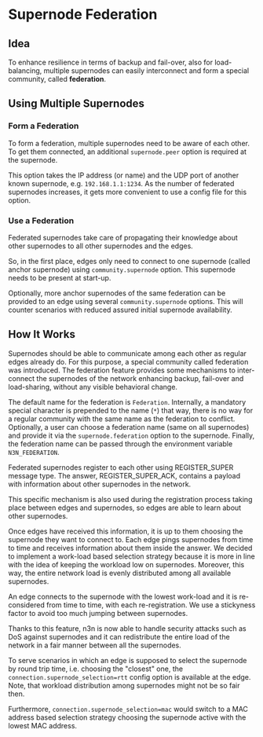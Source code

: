 # Supernode Federation

## Idea
To enhance resilience in terms of backup and fail-over, also for load-balancing, multiple supernodes can easily interconnect and form a special community, called **federation**.


## Using Multiple Supernodes

### Form a Federation

To form a federation, multiple supernodes need to be aware of each other. To
get them connected, an additional `supernode.peer` option is required at
the supernode.

This option takes the IP address (or name) and the UDP port of another known
supernode, e.g. `192.168.1.1:1234`.  As the number of federated supernodes
increases, it gets more convenient to use a config file for this option.

### Use a Federation

Federated supernodes take care of propagating their knowledge about other supernodes to all other supernodes and the edges.

So, in the first place, edges only need to connect to one supernode (called
anchor supernode) using `community.supernode` option. This supernode needs to
be present at start-up.

Optionally, more anchor supernodes of the same federation can be provided to an
edge using several `community.supernode` options. This will counter scenarios
with reduced assured initial supernode availability.

## How It Works

Supernodes should be able to communicate among each other as regular edges already do. For this purpose, a special community called federation was introduced. The federation feature provides some mechanisms to inter-connect the supernodes of the network enhancing backup, fail-over and load-sharing, without any visible behavioral change.

The default name for the federation is `Federation`. Internally, a mandatory
special character is prepended to the name (`*`) that way, there is no way for
a regular community with the same name as the federation to conflict.
Optionally, a user can choose a federation name (same on all supernodes) and
provide it via the  `supernode.federation` option to the supernode.  Finally,
the federation name can be passed through the environment variable
`N3N_FEDERATION`.

Federated supernodes register to each other using REGISTER_SUPER message type. The answer, REGISTER_SUPER_ACK, contains a payload with information about other supernodes in the network.

This specific mechanism is also used during the registration process taking place between edges and supernodes, so edges are able to learn about other supernodes.

Once edges have received this information, it is up to them choosing the supernode they want to connect to. Each edge pings supernodes from time to time and receives information about them inside the answer. We decided to implement a work-load based selection strategy because it is more in line with the idea of keeping the workload low on supernodes. Moreover, this way, the entire network load is evenly distributed among all available supernodes.

An edge connects to the supernode with the lowest work-load and it is re-considered from time to time, with each re-registration. We use a stickyness factor to avoid too much jumping between supernodes.

Thanks to this feature, n3n is now able to handle security attacks such as DoS against supernodes and it can redistribute the entire load of the network in a fair manner between all the supernodes.

To serve scenarios in which an edge is supposed to select the supernode by
round trip time, i.e. choosing the "closest" one, the
`connection.supernode_selection=rtt` config option is available at the edge.
Note, that workload distribution among supernodes might not be so fair then.

Furthermore, `connection.supernode_selection=mac` would switch to a MAC address
based selection strategy choosing the supernode active with the lowest MAC
address.
